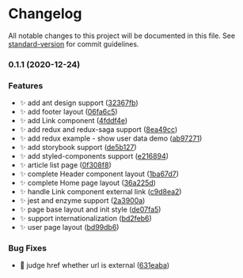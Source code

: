 # Changelog

All notable changes to this project will be documented in this file. See [standard-version](https://github.com/conventional-changelog/standard-version) for commit guidelines.

### 0.1.1 (2020-12-24)

### Features

- ✨ add ant design support ([32367fb](https://github.com/Jacky-Summer/nextjs-ts-antd-redux-storybook-starter/commit/32367fbaf777ac200956d626a9cf6d007f82b3ab))
- ✨ add footer layout ([06fa6c5](https://github.com/Jacky-Summer/nextjs-ts-antd-redux-storybook-starter/commit/06fa6c5eca0d8de243d0b9276791a67ab6c5aa15))
- ✨ add Link component ([4fddf4e](https://github.com/Jacky-Summer/nextjs-ts-antd-redux-storybook-starter/commit/4fddf4e60104ee079cb34af5bedc094c4a9ce810))
- ✨ add redux and redux-saga support ([8ea49cc](https://github.com/Jacky-Summer/nextjs-ts-antd-redux-storybook-starter/commit/8ea49cc21fb39eca7248c39c63559b5ffda9bfca))
- ✨ add redux example - show user data demo ([ab97271](https://github.com/Jacky-Summer/nextjs-ts-antd-redux-storybook-starter/commit/ab972717abe0283e09df778431ef7ce7ed260c21))
- ✨ add storybook support ([de5b127](https://github.com/Jacky-Summer/nextjs-ts-antd-redux-storybook-starter/commit/de5b127ca0d6012295e4752aa61f9a5b6accd55b))
- ✨ add styled-components support ([e216894](https://github.com/Jacky-Summer/nextjs-ts-antd-redux-storybook-starter/commit/e216894300a874d2875711c1976da3cc023b48af))
- ✨ article list page ([0f308f8](https://github.com/Jacky-Summer/nextjs-ts-antd-redux-storybook-starter/commit/0f308f85a8fbdb66dbb60384cd4516dab03ac68b))
- ✨ complete Header component layout ([1ba67d7](https://github.com/Jacky-Summer/nextjs-ts-antd-redux-storybook-starter/commit/1ba67d75d1ca899cbd15d8be89f5bb5961583ee2))
- ✨ complete Home page layout ([36a225d](https://github.com/Jacky-Summer/nextjs-ts-antd-redux-storybook-starter/commit/36a225dc9fafb87cacf75b13793c280ff13e90db))
- ✨ handle Link component external link ([c9d8ea2](https://github.com/Jacky-Summer/nextjs-ts-antd-redux-storybook-starter/commit/c9d8ea24c1c6360a02e63d0f2cd0b1e2e2e3127b))
- ✨ jest and enzyme support ([2a3900a](https://github.com/Jacky-Summer/nextjs-ts-antd-redux-storybook-starter/commit/2a3900ae049d71daadd8c46ac8b88923655c440b))
- ✨ page base layout and init style ([de07fa5](https://github.com/Jacky-Summer/nextjs-ts-antd-redux-storybook-starter/commit/de07fa5831f1371033e5f2e6e0c91db5679819b5))
- ✨ support internationalization ([bd2feb6](https://github.com/Jacky-Summer/nextjs-ts-antd-redux-storybook-starter/commit/bd2feb669e818fb2ad2697efdfa11e82a7dc1b55))
- ✨ user page layout ([bd99db6](https://github.com/Jacky-Summer/nextjs-ts-antd-redux-storybook-starter/commit/bd99db68607efdc86a45d1c15555bbc4fdaf2bf7))

### Bug Fixes

- 🐛 judge href whether url is external ([631eaba](https://github.com/Jacky-Summer/nextjs-ts-antd-redux-storybook-starter/commit/631eaba422db5e3f0ae660d660a2c4d56fd9e190))
